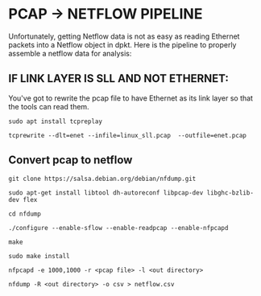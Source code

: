 # PCAP -> NETFLOW PIPELINE

Unfortunately, getting Netflow data is not as easy as reading Ethernet packets into a Netflow object in dpkt.
Here is the pipeline to properly assemble a netflow data for analysis:

## IF LINK LAYER IS SLL AND NOT ETHERNET:
You've got to rewrite the pcap file to have Ethernet as its link layer so that the tools can read them.

`sudo apt install tcpreplay`

`tcprewrite --dlt=enet --infile=linux_sll.pcap  --outfile=enet.pcap`
## Convert pcap to netflow
`git clone https://salsa.debian.org/debian/nfdump.git`

`sudo apt-get install libtool dh-autoreconf	libpcap-dev	libghc-bzlib-dev flex`


`cd nfdump`

`./configure --enable-sflow --enable-readpcap --enable-nfpcapd`

`make`

`sudo make install`

`nfpcapd -e 1000,1000 -r <pcap file> -l <out directory>`

`nfdump -R <out directory> -o csv > netflow.csv`




